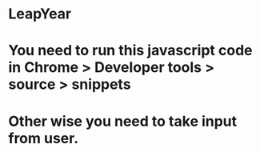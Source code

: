 # LeapYear
# You need to run this javascript code in Chrome > Developer tools > source > snippets
# Other wise you need to take input from user.
